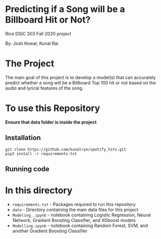 # Predicting if a Song will be a Billboard Hit or Not?
Rice DSIC 303 Fall 2020 project

By: Josh Kowal, Kunal Rai

# The Project 

The main goal of this project is to develop a model(s) that can accurately predict whether a song will be a Billboard Top 100 hit or not based on the audio and lyrical features of the song. 


# To use this Repository

**Ensure that data folder is inside the project**


## Installation

`git clone https://github.com/kunalrye/spotify_hits.git` \
`pip3 install -r requirements.txt` 

## Running code 


# In this directory

* ``requirements.txt`` - Packages required to run this repository
* ``data`` - Directory containing the main data files for this project
* ``Modeling_.ipynb`` - notebook containing Logistic Regression, Neural Network, Gradient Boosting Classifier, and XGboost models
* ``Modelling.ipynb`` - notebook containing Random Forest, SVM, and another Gradient Boosting Classifier



